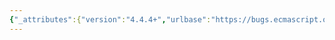 ```yaml
---
{"_attributes":{"version":"4.4.4+","urlbase":"https://bugs.ecmascript.org/","maintainer":"dherman@mozilla.com"},"bug":{"bug_id":2345,"creation_ts":"2013-12-06 14:52:00 -0800","short_desc":"Module draft typo","delta_ts":"2015-07-10 08:35:05 -0700","product":"Draft for 6th Edition","component":"editorial issue","version":"Rev 21: November 8, 2013 Draft","rep_platform":"All","op_sys":"All","bug_status":"RESOLVED","resolution":"FIXED","priority":"Normal","bug_severity":"enhancement","everconfirmed":true,"reporter":{"uid":"arv","name":"Erik Arvidsson"},"assigned_to":{"uid":"allen","name":"Allen Wirfs-Brock"},"cc":"erik.arvidsson","long_desc":[{"commentid":6876,"comment_count":0,"who":{"uid":"arv","name":"Erik Arvidsson"},"bug_when":"2013-12-06 14:52:24 -0800","thetext":"1.6.3.5 Loader.prototype.load ( request, options = undefined ) \n\ns/request/name/"}]}}
---
```

